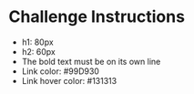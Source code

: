 # Challenge Instructions

- h1: 80px
- h2: 60px
- The bold text must be on its own line
- Link color: #99D930
- Link hover color: #131313
